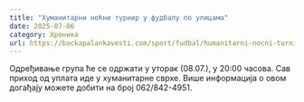 ```yaml
---
title: "Хумaнитарни ноћни турнир у фудбалу по улицама"
date: 2025-07-06
category: Хроника
url: https://backapalankavesti.com/sport/fudbal/humanitarni-nocni-turnir-u-fudbalu-po-ulicama-2/
---
```


Одређивање група ће се одржати у уторак (08.07.), у 20:00 часова. Сав приход од уплата иде у хуманитарне сврхе. Више информација о овом догађају можете добити на број 062/842-4951.
